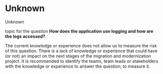# Unknown

<div class="risk-rounded-box unknown">Unknown</div>

topic for the question **How does the application use logging and how are the logs accessed?**.

The current knowledge or experience does not allow us to measure the risk of this
question. There is a lack of knowledge or experience that could have (or not) an
impact on the next stages of the migration and modernization project. It is recommended
to identify the teams, team leads or stakeholders with the knowledge or experience
to answer the question, to measure it.
